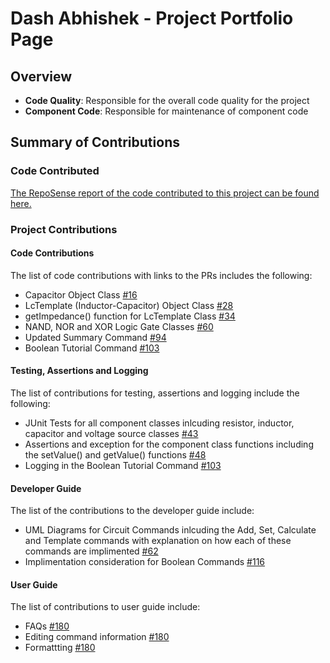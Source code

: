 # Dash Abhishek - Project Portfolio Page

## Overview
* **Code Quality**: Responsible for the overall code quality for the project 
* **Component Code**: Responsible for maintenance of component code

## Summary of Contributions

### Code Contributed

[The RepoSense report of the code contributed to this project can be found here.](https://nus-cs2113-ay2021s1.github.io/tp-dashboard/#search=&sort=groupTitle&sortWithin=title&since=2020-09-27&timeframe=commit&mergegroup=&groupSelect=groupByRepos&breakdown=false&tabOpen=true&tabType=authorship&zFR=false&tabAuthor=oasisbeatle&tabRepo=AY2021S1-CS2113T-W13-3%2Ftp%5Bmaster%5D&authorshipIsMergeGroup=false&authorshipFileTypes=docs~functional-code~test-code~other)

<div style="page-break-after: always;"></div>

### Project Contributions

#### Code Contributions

The list of code contributions with links to the PRs includes the following:

* Capacitor Object Class [#16](https://github.com/AY2021S1-CS2113T-W13-3/tp/pull/16)
* LcTemplate (Inductor-Capacitor) Object Class [#28](https://github.com/AY2021S1-CS2113T-W13-3/tp/pull/28)
* getImpedance() function for LcTemplate Class [#34](https://github.com/AY2021S1-CS2113T-W13-3/tp/pull/34)
* NAND, NOR and XOR Logic Gate Classes [#60](https://github.com/AY2021S1-CS2113T-W13-3/tp/pull/60)
* Updated Summary Command [#94](https://github.com/AY2021S1-CS2113T-W13-3/tp/pull/94)
* Boolean Tutorial Command [#103](https://github.com/AY2021S1-CS2113T-W13-3/tp/pull/103)

#### Testing, Assertions and Logging 

The list of contributions for testing, assertions and logging include the following:

* JUnit Tests for all component classes inlcuding resistor, inductor, capacitor and voltage source classes [#43](https://github.com/AY2021S1-CS2113T-W13-3/tp/pull/43)
* Assertions and exception for the component class functions including the setValue() and getValue() functions [#48](https://github.com/AY2021S1-CS2113T-W13-3/tp/pull/48)
* Logging in the Boolean Tutorial Command [#103](https://github.com/AY2021S1-CS2113T-W13-3/tp/pull/103)

#### Developer Guide

The list of the contributions to the developer guide include:

 * UML Diagrams for Circuit Commands inlcuding the Add, Set, Calculate and Template commands with explanation on how each of these commands are implimented [#62](https://github.com/AY2021S1-CS2113T-W13-3/tp/pull/62)
 * Implimentation consideration for Boolean Commands [#116](https://github.com/AY2021S1-CS2113T-W13-3/tp/pull/116) 
 

#### User Guide

The list of contributions to user guide include:
* FAQs [#180](https://github.com/AY2021S1-CS2113T-W13-3/tp/pull/180) 
* Editing command information [#180](https://github.com/AY2021S1-CS2113T-W13-3/tp/pull/180) 
* Formattting [#180](https://github.com/AY2021S1-CS2113T-W13-3/tp/pull/180) 
